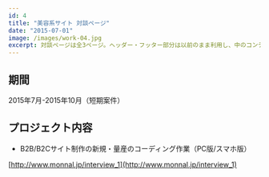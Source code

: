```yaml
---
id: 4
title: "美容系サイト 対談ページ"
date: "2015-07-01"
image: /images/work-04.jpg
excerpt: 対談ページは全3ページ。ヘッダー・フッター部分は以前のまま利用し、中のコンテンツ部分を新規制作。
---
```


## 期間
2015年7月-2015年10月（短期案件）

## プロジェクト内容
- B2B/B2Cサイト制作の新規・量産のコーディング作業（PC版/スマホ版）

[http://www.monnal.jp/interview_1](http://www.monnal.jp/interview_1)
